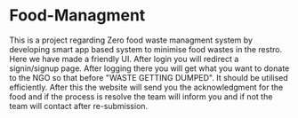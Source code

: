 # Food-Managment
This is a project  regarding Zero food waste managment system by developing smart app based system to minimise food wastes in the restro.
Here we have made a friendly UI. After login you will redirect a signin/signup page. 
After logging there you will get what you want to donate to the NGO so that before "WASTE GETTING DUMPED". It should be utilised efficiently.
After this the website will send you the acknowledgment for the food and if the process is resolve the team will inform you and if not the team will contact after re-submission.
